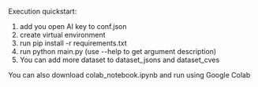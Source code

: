 Execution quickstart:

1. add you open AI key to conf.json
2. create virtual environment 
3. run pip install -r requirements.txt
4. run python main.py (use --help to get argument description)
5. You can add more dataset to dataset_jsons and dataset_cves

You can also download colab_notebook.ipynb and run using Google Colab